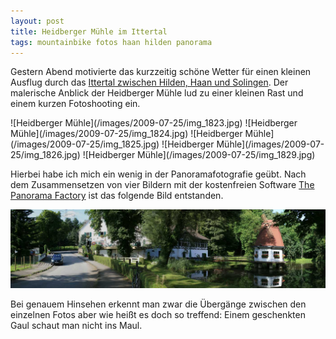 ```yaml
---
layout: post
title: Heidberger Mühle im Ittertal
tags: mountainbike fotos haan hilden panorama
---
```


Gestern Abend motivierte das kurzzeitig schöne Wetter für einen kleinen Ausflug durch das [Ittertal zwischen Hilden, Haan und Solingen](http://gpsies.com/map.do?fileId=dirxukvmidizhjgh). Der malerische Anblick der Heidberger Mühle lud zu einer kleinen Rast und einem kurzen Fotoshooting ein.

<div class="gallery" markdown="1">
  ![Heidberger Mühle](/images/2009-07-25/img_1823.jpg)
  ![Heidberger Mühle](/images/2009-07-25/img_1824.jpg)
  ![Heidberger Mühle](/images/2009-07-25/img_1825.jpg)
  ![Heidberger Mühle](/images/2009-07-25/img_1826.jpg)
  ![Heidberger Mühle](/images/2009-07-25/img_1829.jpg)
</div>

Hierbei habe ich mich ein wenig in der Panoramafotografie geübt. Nach dem Zusammensetzen von vier Bildern mit der kostenfreien Software [The Panorama Factory](http://www.digi-vergl.de/inf/inf/09panoramafotos.html) ist das folgende Bild entstanden.

[![Panorama der Heidberger Mühle](/images/2009-07-25/panorama.jpg)](/images/2009-07-25/panorama.jpg)

Bei genauem Hinsehen erkennt man zwar die Übergänge zwischen den einzelnen Fotos aber wie heißt es doch so treffend: Einem geschenkten Gaul schaut man nicht ins Maul.
